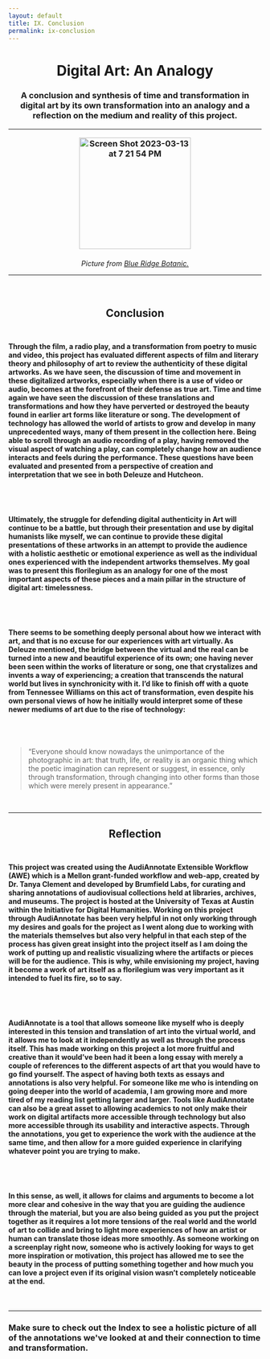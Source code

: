 ```yaml
---
layout: default
title: IX. Conclusion
permalink: ix-conclusion
---
```

<!-- Add an essay or interpretive material below this line,
using HTML or markdown.  Do not modify this file above this line -->
<h1><center>Digital Art: An Analogy</center>
<h3><center>A conclusion and synthesis of time and transformation in digital art by its own transformation into an analogy and a reflection on the medium and reality of this project.</center>
<hr>
<p style="text-align:center;"><img width="222" alt="Screen Shot 2023-03-13 at 7 21 54 PM" src="https://user-images.githubusercontent.com/122332459/224860584-d20bbe41-076f-4e22-a810-3cf55202a694.png"></p>
<h6><center>Picture from <a href="https://www.blueridgebotanic.com/blog/florilegium">Blue Ridge Botanic.</a></center>
<hr>
<br>
<h2><center>Conclusion</center>
<br>
<h4>Through the film, a radio play, and a transformation from poetry to music and video, this project has evaluated different aspects of film and literary theory and philosophy of art to review the authenticity of these digital artworks. As we have seen, the discussion of time and movement in these digitalized artworks, especially when there is a use of video or audio, becomes at the forefront of their defense as true art. Time and time again we have seen the discussion of these translations and transformations and how they have perverted or destroyed the beauty found in earlier art forms like literature or song. The development of technology has allowed the world of artists to grow and develop in many unprecedented ways, many of them present in the collection here. Being able to scroll through an audio recording of a play, having removed the visual aspect of watching a play, can completely change how an audience interacts and feels during the performance. These questions have been evaluated and presented from a perspective of creation and interpretation that we see in both Deleuze and Hutcheon.</h4>
<br>
<br>
<h4>Ultimately, the struggle for defending digital authenticity in Art will continue to be a battle, but through their presentation and use by digital humanists like myself, we can continue to provide these digital presentations of these artworks in an attempt to provide the audience with a holistic aesthetic or emotional experience as well as the individual ones experienced with the independent artworks themselves. My goal was to present this florilegium as an analogy for one of the most important aspects of these pieces and a main pillar in the structure of digital art: timelessness.</h4>
<br>
<br>
<h4>There seems to be something deeply personal about how we interact with art, and that is no excuse for our experiences with art virtually. As Deleuze mentioned, the bridge between the virtual and the real can be turned into a new and beautiful experience of its own; one having never been seen within the works of literature or song, one that crystalizes and invents a way of experiencing; a creation that transcends the natural world but lives in synchronicity with it. I’d like to finish off with a quote from Tennessee Williams on this act of transformation, even despite his own personal views of how he initially would interpret some of these newer mediums of art due to the rise of technology:</h4>
<br>
<br>
<blockquote>“Everyone should know nowadays the unimportance of the photographic in art: that truth, life, or reality is an organic thing which the poetic imagination can represent or suggest, in essence, only through transformation, through changing into other forms than those which were merely present in appearance.”</blockquote>
<br>
<hr>
<h2><center>Reflection</center>
<br>
<h4>This project was created using the AudiAnnotate Extensible Workflow (AWE) which is a Mellon grant-funded workflow and web-app, created by Dr. Tanya Clement and developed by Brumfield Labs, for curating and sharing annotations of audiovisual collections held at libraries, archives, and museums. The project is hosted at the University of Texas at Austin within the Initiative for Digital Humanities. Working on this project through AudiAnnotate has been very helpful in not only working through my desires and goals for the project as I went along due to working with the materials themselves but also very helpful in that each step of the process has given great insight into the project itself as I am doing the work of putting up and realistic visualizing where the artifacts or pieces will be for the audience. This is why, while envisioning my project, having it become a work of art itself as a florilegium was very important as it intended to fuel its fire, so to say.</h4>
<br>
<br>
<h4>AudiAnnotate is a tool that allows someone like myself who is deeply interested in this tension and translation of art into the virtual world, and it allows me to look at it independently as well as through the process itself. This has made working on this project a lot more fruitful and creative than it would’ve been had it been a long essay with merely a couple of references to the different aspects of art that you would have to go find yourself. The aspect of having both texts as essays and annotations is also very helpful. For someone like me who is intending on going deeper into the world of academia, I am growing more and more tired of my reading list getting larger and larger. Tools like AudiAnnotate can also be a great asset to allowing academics to not only make their work on digital artifacts more accessible through technology but also more accessible through its usability and interactive aspects. Through the annotations, you get to experience the work with the audience at the same time, and then allow for a more guided experience in clarifying whatever point you are trying to make.</h4>
<br>
<br>
<h4>In this sense, as well, it allows for claims and arguments to become a lot more clear and cohesive in the way that you are guiding the audience through the material, but you are also being guided as you put the project together as it requires a lot more tensions of the real world and the world of art to collide and bring to light more experiences of how an artist or human can translate those ideas more smoothly. As someone working on a screenplay right now, someone who is actively looking for ways to get more inspiration or motivation, this project has allowed me to see the beauty in the process of putting something together and how much you can love a project even if its original vision wasn’t completely noticeable at the end.</h4>
<br>
<hr>
<h3>Make sure to check out the Index to see a holistic picture of all of the annotations we've looked at and their connection to time and transformation.</h3>
